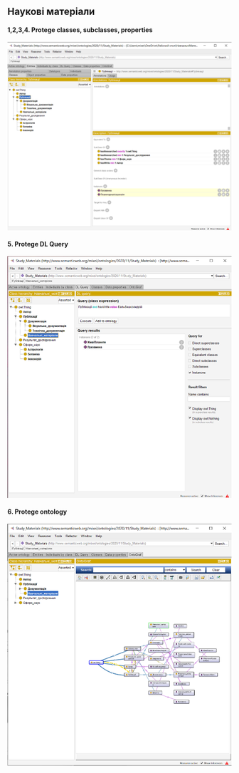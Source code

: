 ## Наукові матеріали

#### 1,2,3,4. Protege classes, subclasses, properties
![](../media/prex.png)

#### 5. Protege DL Query
![](../media/prq.png)

#### 6. Protege ontology
![](../media/pront.png)
